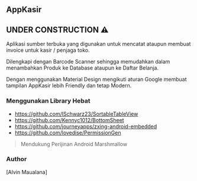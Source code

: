 ## AppKasir

## UNDER CONSTRUCTION ⚠

Aplikasi sumber terbuka yang digunakan untuk mencatat ataupun membuat invoice untuk kasir / penjaga toko.

Dilengkapi dengan Barcode Scanner sehingga memudahkan dalam menambahkan Produk ke Database ataupun ke Daftar Belanja.

Dengan menggunakan Material Design mengikuti aturan Google membuat tampilan AppKasir lebih Friendly dan tetap Modern.

### Menggunakan Library Hebat

- https://github.com/ISchwarz23/SortableTableView
- https://github.com/Kennyc1012/BottomSheet
- https://github.com/journeyapps/zxing-android-embedded
- https://github.com/lovedise/PermissionGen

> Mendukung Perijinan Android Marshmallow

### Author
[Alvin Maualana]

